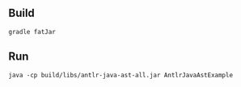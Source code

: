 ## Build

```
gradle fatJar
```

## Run

```
java -cp build/libs/antlr-java-ast-all.jar AntlrJavaAstExample
```

